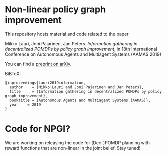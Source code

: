 # Non-linear policy graph improvement

This repository hosts material and code related to the paper

Mikko Lauri, Joni Pajarinen, Jan Peters. *Information gathering in decentralized POMDPs by policy graph improvement*, in 18th International Conference on Autonomous Agents and Multiagent Systems (AAMAS 2019)

You can find a [preprint on arXiv](https://arxiv.org/abs/1902.09840).

BiBTeX:
```
@inproceedings{Lauri2019information,
  author    = {Mikko Lauri and Joni Pajarinen and Jan Peters}, 
  title     = {Information gathering in decentralized POMDPs by policy graph improvement},
  booktitle = {Autonomous Agents and Multiagent Systems (AAMAS)},
  year    = 2019
}
```

# Code for NPGI?
We are working on releasing the code for (Dec-)POMDP planning with reward functions that are non-linear in the joint belief. Stay tuned!
